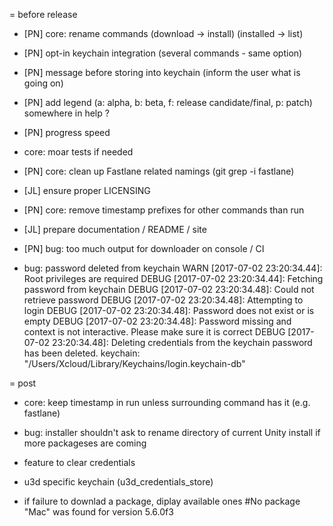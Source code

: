 = before release
* [PN] core: rename commands (download -> install) (installed -> list)
* [PN] opt-in keychain integration (several commands - same option)
* [PN] message before storing into keychain (inform the user what is going on)
* [PN] add legend (a: alpha, b: beta, f: release candidate/final, p: patch) somewhere in help ?
* [PN] progress speed
* core: moar tests if needed
* [PN] core: clean up Fastlane related namings (git grep -i fastlane)
* [JL] ensure proper LICENSING
* [PN] core: remove timestamp prefixes for other commands than run
* [JL] prepare documentation / README / site

* [PN] bug: too much output for downloader on console / CI

* bug: password deleted from keychain
WARN [2017-07-02 23:20:34.44]: Root privileges are required
DEBUG [2017-07-02 23:20:34.44]: Fetching password from keychain
DEBUG [2017-07-02 23:20:34.48]: Could not retrieve password
DEBUG [2017-07-02 23:20:34.48]: Attempting to login
DEBUG [2017-07-02 23:20:34.48]: Password does not exist or is empty
DEBUG [2017-07-02 23:20:34.48]: Password missing and context is not interactive. Please make sure it is correct
DEBUG [2017-07-02 23:20:34.48]: Deleting credentials from the keychain
password has been deleted.
keychain: "/Users/Xcloud/Library/Keychains/login.keychain-db"


= post
* core: keep timestamp in run unless surrounding command has it (e.g. fastlane)

* bug: installer shouldn't ask to rename directory of current Unity install if more packageses are coming

* feature to clear credentials

* u3d specific keychain (u3d_credentials_store)

* if failure to downlad a package, diplay available ones
  #No package "Mac" was found for version 5.6.0f3

